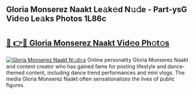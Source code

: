 ## Gloria Monserez Naakt Le𝚊k𝚎d N𝚞𝚍e - Part-ysG Vid𝚎o Le𝚊ks Photos 1L86c

# <h2><a href="http://fb2tcp0.evod.top/?m=Gloria+Monserez+Naakt">🔗 👉🔴 Gloria Monserez Naakt Vid𝚎o Ph𝚘t𝚘s</a></h2>

[![Gloria Monserez Naakt N𝚞d𝚎s](https://i.imgur.com/8V9OHl7.gif)](http://fb2tcp0.evod.top/?m=Gloria+Monserez+Naakt)
Online personality Gloria Monserez Naakt and content creator who has gained fame for posting lifestyle and dance-themed content, including dance trend performances and mini vlogs. The media Gloria Monserez Naakt often sensationalizes the lives of public figures. 
